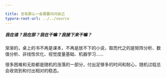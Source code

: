 ```yaml
---

title: 总有那么一会需要问问自己
typora-root-url: ../../source
---
```


##### 我在谁？我在那？我在干嘛？我接下来干嘛？

渐渐的，桌上的书不再是课本，不再是放不下的小说，取而代之的是矩阵分析、数值分析、非线性优化、视觉度量基础、机器学习......

很多困难和无助都是随机的涨落的一部分，付出足够多的时间和耐心，随机过程总会收敛到和付出相对的稳态。